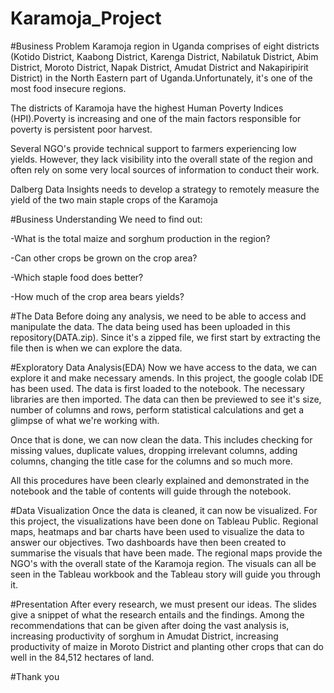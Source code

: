# Karamoja_Project

#Business Problem
Karamoja region in Uganda comprises of eight districts (Kotido District, Kaabong District, Karenga District, Nabilatuk District, Abim District, Moroto District, Napak District, Amudat District and Nakapiripirit District) in the North Eastern part of Uganda.Unfortunately, it's one of the most food insecure regions.

The districts of Karamoja have the highest Human Poverty Indices (HPI).Poverty is increasing and one of the main factors responsible for poverty is persistent poor harvest.

Several NGO's provide technical support to farmers experiencing low yields. However, they lack visibility into the overall state of the region and often rely on some very local sources of information to conduct their work.

Dalberg Data Insights needs to develop a strategy to remotely measure the yield of the two main staple crops of the Karamoja

#Business Understanding
We need to find out:

-What is the total maize and sorghum production in the region?

-Can other crops be grown on the crop area?

-Which staple food does better?

-How much of the crop area bears yields?

#The Data
Before doing any analysis, we need to be able to access and manipulate the data. The data being used has been uploaded in this repository(DATA.zip). Since it's a zipped file, we first start by extracting the file then is when we can explore the data.

#Exploratory Data Analysis(EDA)
Now we have access to the data, we can explore it and make necessary amends. In this project, the google colab IDE has been used. The data is first loaded to the notebook. The necessary libraries are then imported. The data can then be previewed to see it's size, number of columns and rows, perform statistical calculations and get a glimpse of what we're working with.

Once that is done, we can now clean the data. This includes checking for missing values, duplicate values, dropping irrelevant columns, adding columns, changing the title case for the columns and so much more.

All this procedures have been clearly explained and demonstrated in the notebook and the table of contents will guide through the notebook.

#Data Visualization
Once the data is cleaned, it can now be visualized. For this project, the visualizations have been done on Tableau Public. Regional maps, heatmaps and bar charts have been used to visualize the data to answer our objectives. Two dashboards have then been created to summarise the visuals that have been made. The regional maps provide the NGO's with the overall state of the Karamoja region. The visuals can all be seen in the Tableau workbook and the Tableau story will guide you through it.

#Presentation
After every research, we must present our ideas. The slides give a snippet of what the research entails and the findings. Among the recommendations that can be given after doing the vast analysis is, increasing productivity of sorghum in Amudat District, increasing productivity of maize in Moroto District and planting other crops that can do well in the 84,512 hectares of land.

#Thank you





